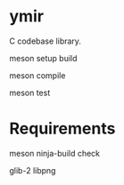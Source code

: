 # ymir

C codebase library.



meson setup build

meson compile

meson test


# Requirements

meson ninja-build check

glib-2 libpng
